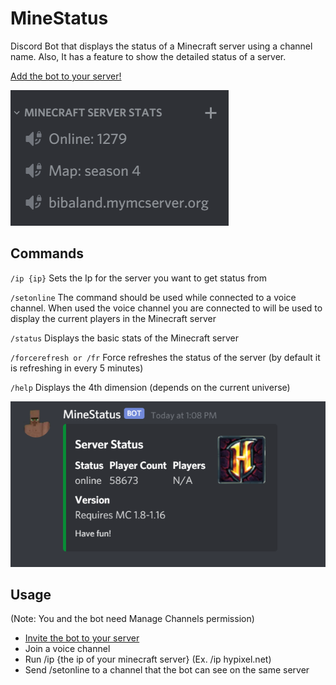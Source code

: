 # MineStatus
Discord Bot that displays the status of a Minecraft server using a channel name. Also, It has a feature to show the detailed status of a server. 


[Add the bot to your server!](https://discord.com/api/oauth2/authorize?client_id=715127361997373510&permissions=16&scope=bot)

![Demonstration](https://github.com/Iskrata/DiscordServerStatus/blob/master/data/images/Screenshot_1.png)

## Commands
`/ip {ip}`  Sets the Ip for the server you want to get status from

`/setonline`    The command should be used while connected to a voice channel. When used the voice channel you are connected to will be used to display the current players in the Minecraft server


`/status`   Displays the basic stats of the Minecraft server

`/forcerefresh or /fr`  Force refreshes the status of the server (by default it is refreshing in every 5 minutes)

`/help` Displays the 4th dimension (depends on the current universe)

![Demonstration](https://github.com/Iskrata/DiscordServerStatus/blob/master/data/images/Screenshot_2.png)

## Usage
(Note: You and the bot need Manage Channels permission)
 - [Invite the bot to your server](https://discord.com/api/oauth2/authorize?client_id=715127361997373510&permissions=16&scope=bot)
 - Join a voice channel
 - Run /ip {the ip of your minecraft server} (Ex. /ip hypixel.net)
 - Send /setonline to a channel that the bot can see on the same server
